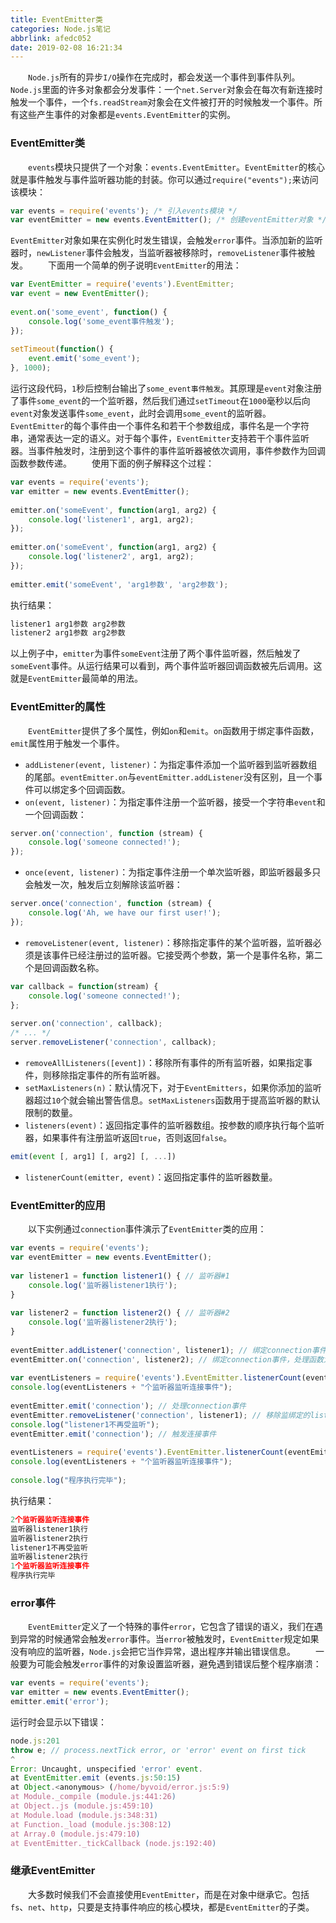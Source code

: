 ```yaml
---
title: EventEmitter类
categories: Node.js笔记
abbrlink: afedc052
date: 2019-02-08 16:21:34
---
```

&emsp;&emsp;`Node.js`所有的异步`I/O`操作在完成时，都会发送一个事件到事件队列。`Node.js`里面的许多对象都会分发事件：一个`net.Server`对象会在每次有新连接时触发一个事件，一个`fs.readStream`对象会在文件被打开的时候触发一个事件。所有这些产生事件的对象都是`events.EventEmitter`的实例。<!--more-->

### EventEmitter类

&emsp;&emsp;`events`模块只提供了一个对象：`events.EventEmitter`。`EventEmitter`的核心就是事件触发与事件监听器功能的封装。你可以通过`require("events");`来访问该模块：

``` javascript
var events = require('events'); /* 引入events模块 */
var eventEmitter = new events.EventEmitter(); /* 创建eventEmitter对象 */
```

`EventEmitter`对象如果在实例化时发生错误，会触发`error`事件。当添加新的监听器时，`newListener`事件会触发，当监听器被移除时，`removeListener`事件被触发。
&emsp;&emsp;下面用一个简单的例子说明`EventEmitter`的用法：

``` javascript
var EventEmitter = require('events').EventEmitter;
var event = new EventEmitter();
​
event.on('some_event', function() {
    console.log('some_event事件触发');
});
​
setTimeout(function() {
    event.emit('some_event');
}, 1000);
```

运行这段代码，`1`秒后控制台输出了`some_event事件触发`。其原理是`event`对象注册了事件`some_event`的一个监听器，然后我们通过`setTimeout`在`1000`毫秒以后向`event`对象发送事件`some_event`，此时会调用`some_event`的监听器。
&emsp;&emsp;`EventEmitter`的每个事件由一个事件名和若干个参数组成，事件名是一个字符串，通常表达一定的语义。对于每个事件，`EventEmitter`支持若干个事件监听器。当事件触发时，注册到这个事件的事件监听器被依次调用，事件参数作为回调函数参数传递。
&emsp;&emsp;使用下面的例子解释这个过程：

``` javascript
var events = require('events');
var emitter = new events.EventEmitter();
​
emitter.on('someEvent', function(arg1, arg2) {
    console.log('listener1', arg1, arg2);
});
​
emitter.on('someEvent', function(arg1, arg2) {
    console.log('listener2', arg1, arg2);
});
​
emitter.emit('someEvent', 'arg1参数', 'arg2参数');
```

执行结果：

``` javascript
listener1 arg1参数 arg2参数
listener2 arg1参数 arg2参数
```

以上例子中，`emitter`为事件`someEvent`注册了两个事件监听器，然后触发了`someEvent`事件。从运行结果可以看到，两个事件监听器回调函数被先后调用。这就是`EventEmitter`最简单的用法。

### EventEmitter的属性

&emsp;&emsp;`EventEmitter`提供了多个属性，例如`on`和`emit`。`on`函数用于绑定事件函数，`emit`属性用于触发一个事件。

- `addListener(event, listener)`：为指定事件添加一个监听器到监听器数组的尾部。`eventEmitter.on`与`eventEmitter.addListener`没有区别，且一个事件可以绑定多个回调函数。
- `on(event, listener)`：为指定事件注册一个监听器，接受一个字符串`event`和一个回调函数：

``` javascript
server.on('connection', function (stream) {
    console.log('someone connected!');
});
```

- `once(event, listener)`：为指定事件注册一个单次监听器，即监听器最多只会触发一次，触发后立刻解除该监听器：

``` javascript
server.once('connection', function (stream) {
    console.log('Ah, we have our first user!');
});
```

- `removeListener(event, listener)`：移除指定事件的某个监听器，监听器必须是该事件已经注册过的监听器。它接受两个参数，第一个是事件名称，第二个是回调函数名称。

``` javascript
var callback = function(stream) {
    console.log('someone connected!');
};
​
server.on('connection', callback);
/* ... */
server.removeListener('connection', callback);
```

- `removeAllListeners([event])`：移除所有事件的所有监听器，如果指定事件，则移除指定事件的所有监听器。
- `setMaxListeners(n)`：默认情况下，对于`EventEmitters`，如果你添加的监听器超过`10`个就会输出警告信息。`setMaxListeners`函数用于提高监听器的默认限制的数量。
- `listeners(event)`：返回指定事件的监听器数组。按参数的顺序执行每个监听器，如果事件有注册监听返回`true`，否则返回`false`。

``` javascript
emit(event [, arg1] [, arg2] [, ...])
```

- `listenerCount(emitter, event)`：返回指定事件的监听器数量。

### EventEmitter的应用

&emsp;&emsp;以下实例通过`connection`事件演示了`EventEmitter`类的应用：

``` javascript
var events = require('events');
var eventEmitter = new events.EventEmitter();
​
var listener1 = function listener1() { // 监听器#1
    console.log('监听器listener1执行');
}
​
var listener2 = function listener2() { // 监听器#2
    console.log('监听器listener2执行');
}
​
eventEmitter.addListener('connection', listener1); // 绑定connection事件，处理函数为listener1
eventEmitter.on('connection', listener2); // 绑定connection事件，处理函数为listener2
​
var eventListeners = require('events').EventEmitter.listenerCount(eventEmitter, 'connection');
console.log(eventListeners + "个监听器监听连接事件");
​
eventEmitter.emit('connection'); // 处理connection事件
eventEmitter.removeListener('connection', listener1); // 移除监绑定的listener1函数
console.log("listener1不再受监听");
eventEmitter.emit('connection'); // 触发连接事件
​
eventListeners = require('events').EventEmitter.listenerCount(eventEmitter, 'connection');
console.log(eventListeners + "个监听器监听连接事件");
​
console.log("程序执行完毕");
```

执行结果：

``` javascript
2个监听器监听连接事件
监听器listener1执行
监听器listener2执行
listener1不再受监听
监听器listener2执行
1个监听器监听连接事件
程序执行完毕
```

### error事件

&emsp;&emsp;`EventEmitter`定义了一个特殊的事件`error`，它包含了错误的语义，我们在遇到异常的时候通常会触发`error`事件。当`error`被触发时，`EventEmitter`规定如果没有响应的监听器，`Node.js`会把它当作异常，退出程序并输出错误信息。
&emsp;&emsp;一般要为可能会触发`error`事件的对象设置监听器，避免遇到错误后整个程序崩溃：

``` javascript
var events = require('events');
var emitter = new events.EventEmitter();
emitter.emit('error');
```

运行时会显示以下错误：

``` javascript
node.js:201
throw e; // process.nextTick error, or 'error' event on first tick
^
Error: Uncaught, unspecified 'error' event.
at EventEmitter.emit (events.js:50:15)
at Object.<anonymous> (/home/byvoid/error.js:5:9)
at Module._compile (module.js:441:26)
at Object..js (module.js:459:10)
at Module.load (module.js:348:31)
at Function._load (module.js:308:12)
at Array.0 (module.js:479:10)
at EventEmitter._tickCallback (node.js:192:40)
```

### 继承EventEmitter

&emsp;&emsp;大多数时候我们不会直接使用`EventEmitter`，而是在对象中继承它。包括`fs`、`net`、`http`，只要是支持事件响应的核心模块，都是`EventEmitter`的子类。